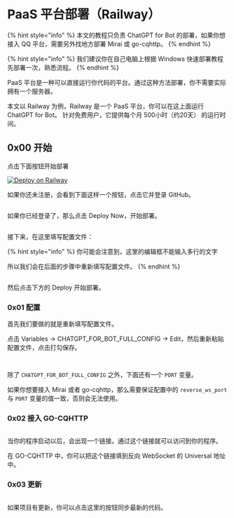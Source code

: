 # PaaS 平台部署（Railway）

{% hint style="info" %}
本文的教程只负责 ChatGPT for Bot 的部署，如果你想接入 QQ 平台，需要另外找地方部署 Mirai 或 go-cqhttp。
{% endhint %}

{% hint style="info" %}
我们建议你在自己电脑上根据 Windows 快速部署教程 先部署一次，熟悉流程。
{% endhint %}

PaaS 平台是一种可以直接运行你代码的平台。通过这种方法部署，你不需要实际拥有一个服务器。

本文以 Railway 为例，Railway 是一个 PaaS 平台，你可以在这上面运行 ChatGPT for Bot。  针对免费用户，它提供每个月 500小时（约20天） 的运行时间。&#x20;

## 0x00 开始

点击下面按钮开始部署

[![Deploy on Railway](https://railway.app/button.svg)](https://railway.app/template/QSxuAE?referralCode=hnDyRG)

如果你还未注册，会看到下面这样一个按钮，点击它并登录 GitHub。



<figure><img src="../../.gitbook/assets/image (45).png" alt=""><figcaption></figcaption></figure>

如果你已经登录了，那么点击 Deploy Now，开始部署。

<figure><img src="../../.gitbook/assets/image (46).png" alt=""><figcaption></figcaption></figure>

接下来，在这里填写配置文件：

{% hint style="info" %}
你可能会注意到，这里的编辑框不能输入多行的文字

所以我们会在后面的步骤中重新填写配置文件。
{% endhint %}

<figure><img src="../../.gitbook/assets/image (36).png" alt=""><figcaption></figcaption></figure>



然后点击下方的 Deploy 开始部署。

### 0x01 配置

首先我们要做的就是重新填写配置文件。&#x20;

点击 Variables -> CHATGPT\_FOR\_BOT\_FULL\_CONFIG -> Edit，然后重新粘贴配置文件，点击打勾保存。

<figure><img src="../../.gitbook/assets/image (11).png" alt=""><figcaption></figcaption></figure>

<figure><img src="../../.gitbook/assets/image (16).png" alt=""><figcaption></figcaption></figure>

除了 `CHATGPT_FOR_BOT_FULL_CONFIG` 之外，下面还有一个 `PORT` 变量。

如果你想要接入 Mirai 或者 go-cqhttp，那么需要保证配置中的 `reverse_ws_port` 与 `PORT` 变量的值一致，否则会无法使用。

### 0x02 接入 GO-CQHTTP

<figure><img src="../../.gitbook/assets/image (22).png" alt=""><figcaption></figcaption></figure>

当你的程序启动以后，会出现一个链接。通过这个链接就可以访问到你的程序。

在 GO-CQHTTP 中，你可以把这个链接填到反向 WebSocket 的 Universal 地址中。

### 0x03 更新

<figure><img src="../../.gitbook/assets/image (53) (1).png" alt=""><figcaption></figcaption></figure>

如果项目有更新，你可以点击这里的按钮同步最新的代码。&#x20;

